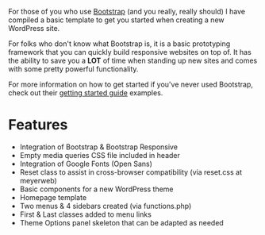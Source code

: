 For those of you who use <a title="Bootstrap by Twitter" href="http://getbootstrap.com/" target="_blank">Bootstrap</a> (and you really, really should) I have compiled a basic template to get you started when creating a new WordPress site.

For folks who don't know what Bootstrap is, it is a basic prototyping framework that you can quickly build responsive websites on top of. It has the ability to save you a <strong>LOT</strong> of time when standing up new sites and comes with some pretty powerful functionality.

For more information on how to get started if you've never used Bootstrap, check out their <a href="http://getbootstrap.com/getting-started/#examples" target="_blank">getting started guide</a> examples.

<h1>Features</h1>

<ul>
<li>Integration of Bootstrap & Bootstrap Responsive</li>
<li>Empty media queries CSS file included in header</li>
<li>Integration of Google Fonts (Open Sans)</li>
<li>Reset class to assist in cross-browser compatibility (via reset.css at meyerweb)</li>
<li>Basic components for a new WordPress theme</li>
<li>Homepage template</li>
<li>Two menus & 4 sidebars created (via functions.php)</li>
<li>First & Last classes added to menu links</li>
<li>Theme Options panel skeleton that can be adapted as needed</li>
</ul>